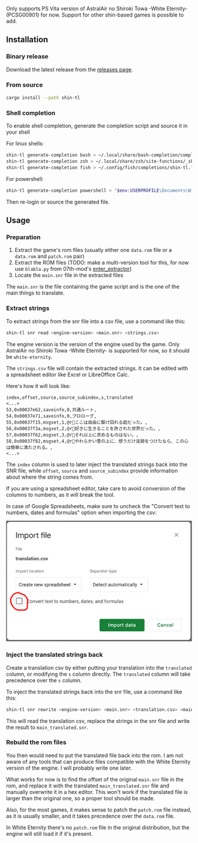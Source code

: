 
Only supports PS Vita version of AstralAir no Shiroki Towa -White Eternity- (PCSG00901) for now. Support for other shin-based games is possible to add.

## Installation

### Binary release

Download the latest release from the [releases page](https://github.com/DCNick3/shin-translation-tools/releases).

### From source

```bash
cargo install --path shin-tl
```

### Shell completion

To enable shell completion, generate the completion script and source it in your shell

For linux shells:

```bash
shin-tl generate-completion bash > ~/.local/share/bash-completion/completions/shin-tl
shin-tl generate-completion zsh > ~/.local/share/zsh/site-functions/_shin-tl
shin-tl generate-completion fish > ~/.config/fish/completions/shin-tl.fish
```

For powershell:

```powershell
shin-tl generate-completion powershell > "$env:USERPROFILE\Documents\WindowsPowerShell\Modules\shin-tl.ps1"
```

Then re-login or source the generated file.

## Usage

### Preparation 

1. Extract the game's rom files (usually either one `data.rom` file or a `data.rom` and `patch.rom` pair)
2. Extract the ROM files (TODO: make a multi-version tool for this, for now use `blabla.py` from 07th-mod's [enter_extractor](https://github.com/07th-mod/enter_extractor/blob/master/blabla.py))
3. Locate the `main.snr` file in the extracted files

The `main.snr` is the file containing the game script and is the one of the main things to translate.

### Extract strings

To extract strings from the snr file into a csv file, use a command like this: 

```bash
shin-tl snr read <engine-version> <main.snr> <strings.csv>
```

The engine version is the version of the engine used by the game. Only AstralAir no Shiroki Towa -White Eternity- is supported for now, so it should be `white-eternity`.

The `strings.csv` file will contain the extracted strings. It can be edited with a spreadsheet editor like Excel or LibreOffice Calc.

Here's how it will look like:

```csv
index,offset,source,source_subindex,s,translated
<...>
53,0x00037e62,saveinfo,0,共通ルート,
54,0x00037e71,saveinfo,0,プロローグ,
55,0x00037f15,msgset,1,@rここは自由に駆け回れる庭だった。,
56,0x00037f3a,msgset,2,@r好きに生きることを許された世界だった。,
57,0x00037f62,msgset,3,@rそれ以上に求めるものはない。,
58,0x00037f82,msgset,4,@rやわらかい雪の上に、想うだけ足跡をつけたなら、この心は簡単に満たされる。,
<...>
```

The `index` column is used to later inject the translated strings back into the SNR file, while `offset`, `source` and `source_subindex` provide information about where the string comes from.

If you are using a spreadsheet editor, take care to avoid conversion of the columns to numbers, as it will break the tool.

In case of Google Spreadsheets, make sure to uncheck the "Convert text to numbers, dates and formulas" option when importing the csv:

![](googledoc_import.png)

### Inject the translated strings back

Create a translation csv by either putting your translation into the `translated` column, or modifying the `s` column directly. The `translated` column will take precedence over the `s` column.

To inject the translated strings back into the snr file, use a command like this:

```bash
shin-tl snr rewrite <engine-version> <main.snr> <translation.csv> <main_translated.snr>
```

This will read the translation csv, replace the strings in the snr file and write the result to `main_translated.snr`.

### Rebuild the rom files

You then would need to put the translated file back into the rom. I am not aware of any tools that can produce files compatible with the White Eternity version of the engine. I will probably write one later.

What works for now is to find the offset of the original `main.snr` file in the rom, and replace it with the translated `main_translated.snr` file and manually overwrite it in a hex editor. This won't work if the translated file is larger than the original one, so a proper tool should be made.

Also, for the most games, it makes sense to patch the `patch.rom` file instead, as it is usually smaller, and it takes precedence over the `data.rom` file.

In White Eternity there's no `patch.rom` file in the original distribution, but the engine will still load it if it's present.